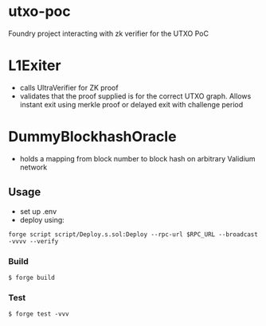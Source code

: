 # utxo-poc
Foundry project interacting with zk verifier for the UTXO PoC

# L1Exiter
- calls UltraVerifier for ZK proof
- validates that the proof supplied is for the correct UTXO graph. Allows instant exit using merkle proof or delayed exit with challenge period

# DummyBlockhashOracle
- holds a mapping from block number to block hash on arbitrary Validium network


## Usage
- set up .env
- deploy using:
```
forge script script/Deploy.s.sol:Deploy --rpc-url $RPC_URL --broadcast -vvvv --verify
```
### Build

```shell
$ forge build
```

### Test

```shell
$ forge test -vvv
```